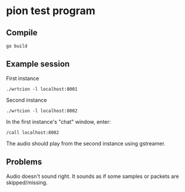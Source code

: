 # pion test program


## Compile

```
go build
```

## Example session

First instance

```
./wrtcion -l localhost:8001
```

Second instance

```
./wrtcion -l localhost:8002
```

In the first instance's "chat" window, enter:

```
/call localhost:8002
```

The audio should play from the second instance using gstreamer.

## Problems

Audio doesn't sound right. It sounds as if some samples or packets are
skipped/missing.
